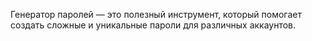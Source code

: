 Генератор паролей 
— это полезный инструмент, который помогает создать сложные и уникальные пароли для различных аккаунтов.

